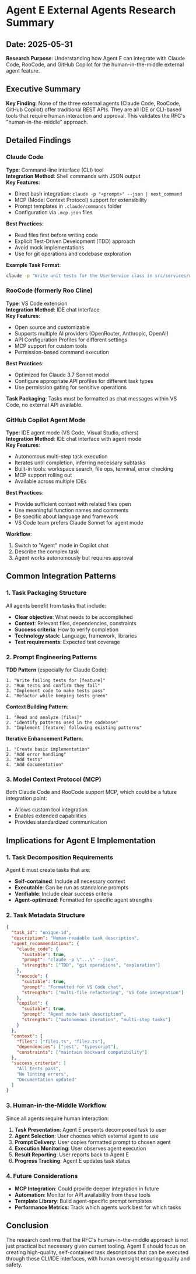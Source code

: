 # Agent E External Agents Research Summary

## Date: 2025-05-31
**Research Purpose**: Understanding how Agent E can integrate with Claude Code, RooCode, and GitHub Copilot for the human-in-the-middle external agent feature.

## Executive Summary

**Key Finding**: None of the three external agents (Claude Code, RooCode, GitHub Copilot) offer traditional REST APIs. They are all IDE or CLI-based tools that require human interaction and approval. This validates the RFC's "human-in-the-middle" approach.

## Detailed Findings

### Claude Code

**Type**: Command-line interface (CLI) tool  
**Integration Method**: Shell commands with JSON output  
**Key Features**:
- Direct bash integration: `claude -p "<prompt>" --json | next_command`
- MCP (Model Context Protocol) support for extensibility
- Prompt templates in `.claude/commands` folder
- Configuration via `.mcp.json` files

**Best Practices**:
- Read files first before writing code
- Explicit Test-Driven Development (TDD) approach
- Avoid mock implementations
- Use for git operations and codebase exploration

**Example Task Format**:
```bash
claude -p "Write unit tests for the UserService class in src/services/user.ts. The tests should cover all public methods and edge cases. Use Jest framework." --json
```

### RooCode (formerly Roo Cline)

**Type**: VS Code extension  
**Integration Method**: IDE chat interface  
**Key Features**:
- Open source and customizable
- Supports multiple AI providers (OpenRouter, Anthropic, OpenAI)
- API Configuration Profiles for different settings
- MCP support for custom tools
- Permission-based command execution

**Best Practices**:
- Optimized for Claude 3.7 Sonnet model
- Configure appropriate API profiles for different task types
- Use permission gating for sensitive operations

**Task Packaging**: Tasks must be formatted as chat messages within VS Code, no external API available.

### GitHub Copilot Agent Mode

**Type**: IDE agent mode (VS Code, Visual Studio, others)  
**Integration Method**: IDE chat interface with agent mode  
**Key Features**:
- Autonomous multi-step task execution
- Iterates until completion, inferring necessary subtasks
- Built-in tools: workspace search, file ops, terminal, error checking
- MCP support rolling out
- Available across multiple IDEs

**Best Practices**:
- Provide sufficient context with related files open
- Use meaningful function names and comments
- Be specific about language and framework
- VS Code team prefers Claude Sonnet for agent mode

**Workflow**:
1. Switch to "Agent" mode in Copilot chat
2. Describe the complex task
3. Agent works autonomously but requires approval

## Common Integration Patterns

### 1. Task Packaging Structure
All agents benefit from tasks that include:
- **Clear objective**: What needs to be accomplished
- **Context**: Relevant files, dependencies, constraints
- **Success criteria**: How to verify completion
- **Technology stack**: Language, framework, libraries
- **Test requirements**: Expected test coverage

### 2. Prompt Engineering Patterns

**TDD Pattern** (especially for Claude Code):
```
1. "Write failing tests for [feature]"
2. "Run tests and confirm they fail"
3. "Implement code to make tests pass"
4. "Refactor while keeping tests green"
```

**Context Building Pattern**:
```
1. "Read and analyze [files]"
2. "Identify patterns used in the codebase"
3. "Implement [feature] following existing patterns"
```

**Iterative Enhancement Pattern**:
```
1. "Create basic implementation"
2. "Add error handling"
3. "Add tests"
4. "Add documentation"
```

### 3. Model Context Protocol (MCP)

Both Claude Code and RooCode support MCP, which could be a future integration point:
- Allows custom tool integration
- Enables extended capabilities
- Provides standardized communication

## Implications for Agent E Implementation

### 1. Task Decomposition Requirements

Agent E must create tasks that are:
- **Self-contained**: Include all necessary context
- **Executable**: Can be run as standalone prompts
- **Verifiable**: Include clear success criteria
- **Agent-optimized**: Formatted for specific agent strengths

### 2. Task Metadata Structure

```json
{
  "task_id": "unique-id",
  "description": "Human-readable task description",
  "agent_recommendations": {
    "claude_code": {
      "suitable": true,
      "prompt": "claude -p \"...\" --json",
      "strengths": ["TDD", "git operations", "exploration"]
    },
    "roocode": {
      "suitable": true,
      "prompt": "Formatted for VS Code chat",
      "strengths": ["multi-file refactoring", "VS Code integration"]
    },
    "copilot": {
      "suitable": true,
      "prompt": "Agent mode task description",
      "strengths": ["autonomous iteration", "multi-step tasks"]
    }
  },
  "context": {
    "files": ["file1.ts", "file2.ts"],
    "dependencies": ["jest", "typescript"],
    "constraints": ["maintain backward compatibility"]
  },
  "success_criteria": [
    "All tests pass",
    "No linting errors",
    "Documentation updated"
  ]
}
```

### 3. Human-in-the-Middle Workflow

Since all agents require human interaction:

1. **Task Presentation**: Agent E presents decomposed task to user
2. **Agent Selection**: User chooses which external agent to use
3. **Prompt Delivery**: User copies formatted prompt to chosen agent
4. **Execution Monitoring**: User observes agent execution
5. **Result Reporting**: User reports back to Agent E
6. **Progress Tracking**: Agent E updates task status

### 4. Future Considerations

- **MCP Integration**: Could provide deeper integration in future
- **Automation**: Monitor for API availability from these tools
- **Template Library**: Build agent-specific prompt templates
- **Performance Metrics**: Track which agents work best for which tasks

## Conclusion

The research confirms that the RFC's human-in-the-middle approach is not just practical but necessary given current tooling. Agent E should focus on creating high-quality, self-contained task descriptions that can be executed through these CLI/IDE interfaces, with human oversight ensuring quality and safety.